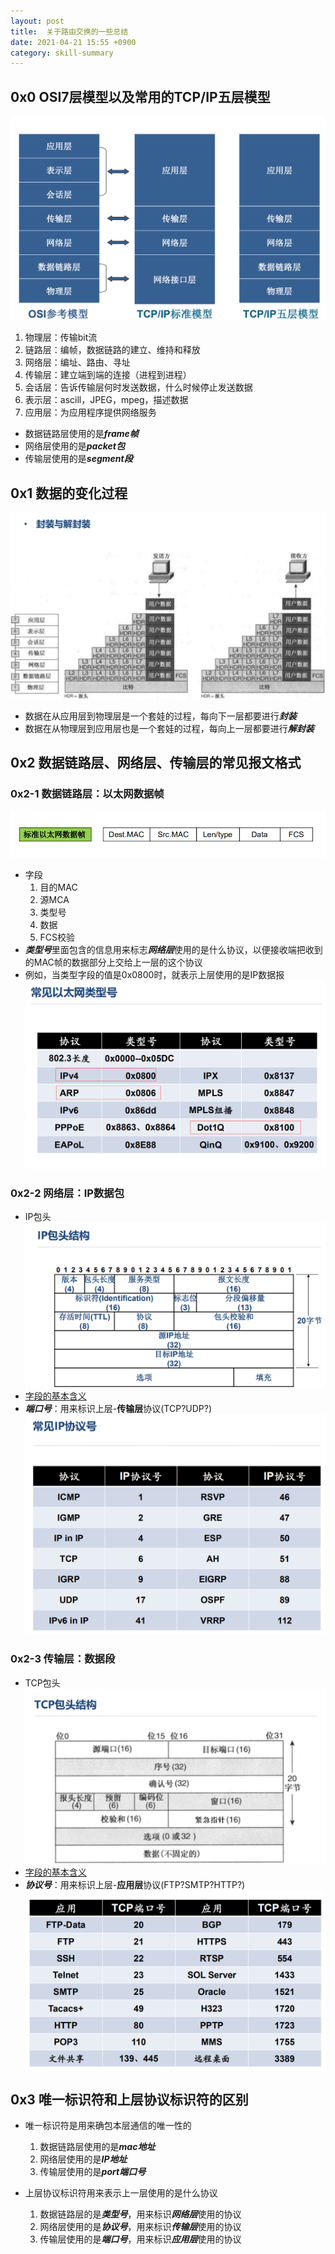 ```yaml
---
layout: post
title:  关于路由交换的一些总结
date: 2021-04-21 15:55 +0900
category: skill-summary
---
```


## 0x0 OSI7层模型以及常用的TCP/IP五层模型

![](/images/20210421-1-2.png)
1. 物理层：传输bit流
1. 链路层：编帧，数据链路的建立、维持和释放
1. 网络层：编址、路由、寻址
1. 传输层：建立端到端的连接（进程到进程）
1. 会话层：告诉传输层何时发送数据，什么时候停止发送数据
1. 表示层：ascill，JPEG，mpeg，描述数据
1. 应用层：为应用程序提供网络服务

- 数据链路层使用的是***frame帧***
- 网络层使用的是***packet包***
- 传输层使用的是***segment段***  

## 0x1 数据的变化过程

![](/images/20210421-1-3.png)
- 数据在从应用层到物理层是一个套娃的过程，每向下一层都要进行***封装***
- 数据在从物理层到应用层也是一个套娃的过程，每向上一层都要进行***解封装***

## 0x2 数据链路层、网络层、传输层的常见报文格式

### 0x2-1 数据链路层：以太网数据帧
![](/images/20210421-1-4.png)
- 字段
    1. 目的MAC
    2. 源MCA
    3. 类型号
    4. 数据
    5. FCS校验
- ***类型号***里面包含的信息用来标志***网络层***使用的是什么协议，以便接收端把收到的MAC帧的数据部分上交给上一层的这个协议
- 例如，当类型字段的值是0x0800时，就表示上层使用的是IP数据报
![](/images/20210421-1-5.png)

### 0x2-2 网络层：IP数据包

- IP包头
![](/images/20210421-1-6.png)
- [字段的基本含义](https://lcy2218.github.io/routing-theory/2021/04/20/post.html#0x1-ip%E5%8C%85%E5%A4%B4%E7%9A%84%E7%BB%93%E6%9E%84)
- ***端口号***：用来标识上层-**传输层**协议(TCP?UDP?)
![](/images/20210421-1-7.png)

### 0x2-3 传输层：数据段

- TCP包头
![](/images/20210421-1-8.png)
- [字段的基本含义](https://lcy2218.github.io/routing-theory/2021/04/20/post.html#0x6-tcp%E5%8C%85%E5%A4%B4%E7%9A%84%E7%BB%93%E6%9E%84)
- ***协议号***：用来标识上层-**应用层**协议(FTP?SMTP?HTTP?)
![](/images/20210421-1-9.png)

## 0x3 唯一标识符和上层协议标识符的区别

- 唯一标识符是用来确包本层通信的唯一性的
    1. 数据链路层使用的是***mac地址***
    1. 网络层使用的是***IP地址***
    1. 传输层使用的是***port端口号***

- 上层协议标识符用来表示上一层使用的是什么协议
    1. 数据链路层的是***类型号***，用来标识***网络层***使用的协议
    1. 网络层使用的是***协议号***，用来标识***传输层***使用的协议
    1. 传输层使用的是***端口号***，用来标识***应用层***使用的协议

